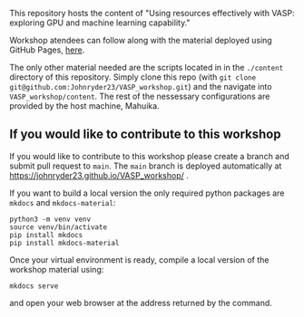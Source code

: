 This repository hosts the content of "Using resources effectively with VASP: exploring GPU and machine learning capability."

Workshop atendees can follow along with the material deployed using GitHub Pages, [here](https://johnryder23.github.io/VASP_workshop/).  

The only other material needed are the scripts located in in the `./content` directory of this repository. Simply clone this repo (with `git clone git@github.com:Johnryder23/VASP_workshop.git`) and the navigate into `VASP_workshop/content`. The rest of the nessessary configurations are provided by the host machine, Mahuika.


## If you would like to contribute to this workshop
If you would like to contribute to this workshop please create a branch and submit pull request to `main`. The `main` branch is deployed automatically at https://johnryder23.github.io/VASP_workshop/ .

If you want to build a local version the only required python packages are `mkdocs` and `mkdocs-material`:
```
python3 -m venv venv
source venv/bin/activate
pip install mkdocs
pip install mkdocs-material
```
Once your virtual environment is ready, compile a local version of the workshop material using:
```
mkdocs serve
```
and open your web browser at the address returned by the command.
